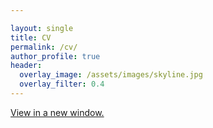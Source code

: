 ```yaml
---

layout: single
title: CV
permalink: /cv/
author_profile: true
header:
  overlay_image: /assets/images/skyline.jpg
  overlay_filter: 0.4
---
```

[View in a new window.](https://ajheideman.github.io/Heideman_CV_FA23.pdf)
<!--<a href="https://github.com/ajheideman/ajheideman.github.io/Heideman_CV_April2021.pdf" onclick="window.open('https://github.com/ajheideman/ajheideman.github.io/Heideman_CV_April2021.pdf', '_self');"> View in a new window.</a>-->


<div id="pdf">
<object width="850" height="700" type="application/pdf" data="../Heideman_CV_FA23.pdf?#toolbar=0&navpanes=0" id="pdf-content">
</object>
</div>

<!--<embed src="../resources/Summer19_CV.pdf" width="750" height="375" type='application/pdf'>-->
